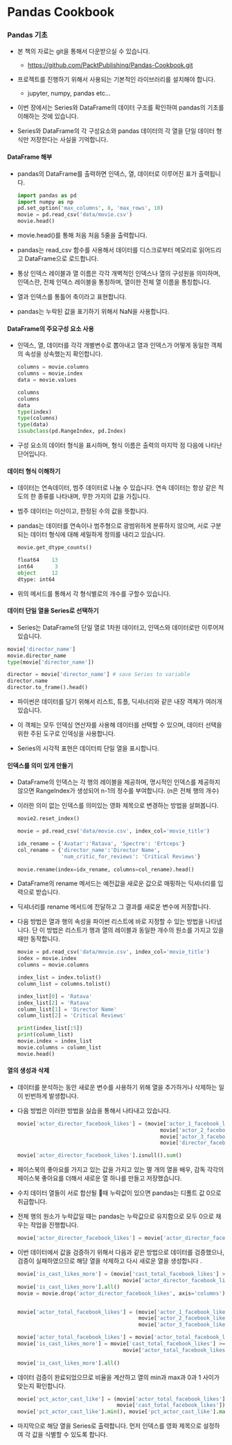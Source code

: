 # Pandas Cookbook 

### Pandas 기초

* 본 책의 자료는 git을 통해서 다운받으실 수 있습니다. 

  * https://github.com/PacktPublishing/Pandas-Cookbook.git

* 프로젝트를 진행하기 위해서 사용되는 기본적인 라이브러리를 설치해야 합니다.

  * jupyter, numpy, pandas etc... 

* 이번 장에서는 Series와 DataFrame의 데이터 구조를 확인하여 pandas의 기초를 이해하는 것에 있습니다. 

* Series와 DataFrame의 각 구성요소와 pandas 데이터의 각 열을 단일 데이터 형식만 저장한다는 사실을 기억합니다. 


#### DataFrame 해부 

* pandas의 DataFrame를 출력하면 인덱스, 열, 데이터로 이루어진 표가 출력됩니다. 

  ```python
  import pandas as pd
  import numpy as np
  pd.set_option('max_columns', 8, 'max_rows', 10)
  movie = pd.read_csv('data/movie.csv')
  movie.head()
  ```

* movie.head()를 통해 처음 처음 5줄을 출력합니다. 

* pandas는 read_csv 함수를 사용해서 데이터를 디스크로부터 메모리로 읽어드리고 DataFrame으로 로드합니다. 

* 통상 인덱스 레이블과 열 이름은 각각 개벽적인 인덱스나 열의 구성원을 의미하며, 인덱스란, 전체 인덱스 레이블을 통칭하며, 열이한 전체 열 이름을 통칭합니다. 

* 열과 인덱스를 통틀어 축이라고 표현합니다. 

* pandas는 누락된 값을 표기하기 위해서 NaN을 사용합니다. 

   

#### DataFrame의 주요구성 요소 사용 

* 인덱스, 열, 데이터를 각각 개별변수로 뽑아내고 열과 인덱스가 어떻게 동일한 객체의 속성을 상속했는지 확인합니다. 

  ```python
  columns = movie.columns
  columns = movie.index
  data = movie.values
  ```

  ```python
  columns
  columns
  data
  type(index)
  type(columns)
  type(data)
  issubclass(pd.RangeIndex, pd.Index)
  ```

* 구성 요소의 데이터 형식을 표시하며, 형식 이름은 출력의 마지막 점 다음에 나타난 단어입니다. 



#### 데이터 형식 이해하기 

* 데이터는 연속데이터, 범주 데이터로 나눌 수 있습니다. 연속 데이터는 항상 같은 척도의 한 종류를 나타내며, 무한 가지의 값을 가집니다. 

* 범주 데이터는 이산이고, 한정된 수의 값을 뜻합니다. 

* pandas는 데이터를 연속이나 범주형으로 광범위하게 분류하지 않으며, 서로 구분되는 데이터 형식에 대해 세밀하게 정의를 내리고 있습니다. 

  ```python
  movie.get_dtype_counts()
  
  float64    13
  int64       3
  object     12
  dtype: int64
  ```

* 위의 메서드를 통해서 각 형식별로의 개수를 구할수 있습니다. 



#### 데이터 단일 열을 Series로 선택하기 

*  Series는 DataFrame의 단일 열로 1차원 데이터고, 인덱스와 데이터로만 이루어져 있습니다. 

  ```python
  movie['director_name']
  movie.director_name
  type(movie['director_name'])
  
  director = movie['director_name'] # save Series to variable
  director.name
  director.to_frame().head()
  ```

* 파이썬은 데이터를 담기 위해서 리스트, 튜플, 딕셔너리와 같은 내장 객체가 여러개 있습니다. 

* 이 객체는 모두 인덱싱 연산자를 사용해 데이터를 선택할 수 있으며, 데이터 선택을 위한 주된 도구로 인덱싱을 사용합니다. 

* Series의 시각적 표현은 데이터릐 단일 열을 표시합니다. 



#### 인덱스를 의미 있게 만들기 

* DataFrame의 인덱스는 각 행의 레이블을 제공하며, 명시적인 인덱스를 제공하지 않으면 RangeIndex가 생성되어 n-1의 정수를 부여합니다. (n은 전체 행의 개수)

* 이러한 의미 없는 인덱스를 의미있는 영화 제목으로 변경하는 방법을 살펴봅니다. 

  ```python
  movie2.reset_index()
  
  movie = pd.read_csv('data/movie.csv', index_col='movie_title')
  
  idx_rename = {'Avatar':'Ratava', 'Spectre': 'Ertceps'} 
  col_rename = {'director_name':'Director Name', 
                'num_critic_for_reviews': 'Critical Reviews'} 
                
  movie.rename(index=idx_rename, columns=col_rename).head()
  ```

* DataFrame의 rename 메서드는 예전값을 새로운 값으로 매핑하는 딕셔너리를 입력으로 받습니다. 

* 딕셔너리를 rename 메서드에 전달하고 그 결과를 새로운 변수에 저장합니다. 

* 다음 방법은 열과 행의 속성을 파이썬 리스트에 바로 지정할 수 있는 방법을 나타냅니다. 단 이 방법은 리스트가 행과 열의 레이블과 동일한 개수의 원소를 가지고 있을 때만 동작합니다. 

  ```python
  movie = pd.read_csv('data/movie.csv', index_col='movie_title')
  index = movie.index
  columns = movie.columns
  
  index_list = index.tolist()
  column_list = columns.tolist()
  
  index_list[0] = 'Ratava'
  index_list[2] = 'Ratava'
  column_list[1] = 'Director Name'
  column_list[2] = 'Critical Reviews'
  
  print(index_list[:5])
  print(column_list)
  movie.index = index_list
  movie.columns = column_list
  movie.head()
  ```


#### 열의 생성과 삭제 

* 데이터를 분석하는 동안 새로운 변수를 사용하기 위해 열을 추가하거나 삭제하는 일이 빈번하게 발생합니다. 

* 다음 방법은 이러한 방법을 실습을 통해서 나타내고 있습니다. 

  ```python
  movie['actor_director_facebook_likes'] = (movie['actor_1_facebook_likes'] + 
                                                movie['actor_2_facebook_likes'] + 
                                                movie['actor_3_facebook_likes'] + 
                                                movie['director_facebook_likes'])
  ```

  ```python
  movie['actor_director_facebook_likes'].isnull().sum()
  ```

* 페이스북의 좋아요를 가지고 있는 값을 가지고 있는 멸 개의 열을 배우, 감독 각각의 페이스북 좋아요를 더해서 새로운 열 하나를 만들고 저장했습니다. 

* 수치 데이터 열들이 서로 합산될 때 누락값이 있으면 pandas는 디폴트 값 0으로 취급합니다. 

* 전체 행의 원소가 누락값일 때는 pandas는 누락값으로 유지함으로 모두 0으로 채우는 작업을 진행합니다. 

  ```python
  movie['actor_director_facebook_likes'] = movie['actor_director_facebook_likes'].fillna(0)
  ```


* 이번 데이터에서 값을 검증하기 위해서 다음과 같은 방법으로 데이터를 검증했으나, 검증이 실패하였으므로 해당 열을 삭제하고 다시 새로운 열을 생성합니다 .

  ```python
  movie['is_cast_likes_more'] = (movie['cast_total_facebook_likes'] >= 
                                    movie['actor_director_facebook_likes'])
  movie['is_cast_likes_more'].all()
  movie = movie.drop('actor_director_facebook_likes', axis='columns')
  
  
  movie['actor_total_facebook_likes'] = (movie['actor_1_facebook_likes'] + 
                                         movie['actor_2_facebook_likes'] + 
                                         movie['actor_3_facebook_likes'])
  
  movie['actor_total_facebook_likes'] = movie['actor_total_facebook_likes'].fillna(0)
  movie['is_cast_likes_more'] = movie['cast_total_facebook_likes'] >= \
                                    movie['actor_total_facebook_likes']
      
  movie['is_cast_likes_more'].all()
  ```

* 데이터 검증이 완료되었으므로 비율을 계산하고 열의 min과 max과 0과 1 사이가 맞는지 확인합니다. 

  ```python
  movie['pct_actor_cast_like'] = (movie['actor_total_facebook_likes'] / 
                                  movie['cast_total_facebook_likes'])
  movie['pct_actor_cast_like'].min(), movie['pct_actor_cast_like'].max() 
  ```

* 마지막으로 해당 열을 Series로 출력합니다. 먼저 인덱스를 영화 제목으로 설정하여 각 값을 식별할 수 있도록 합니다. 